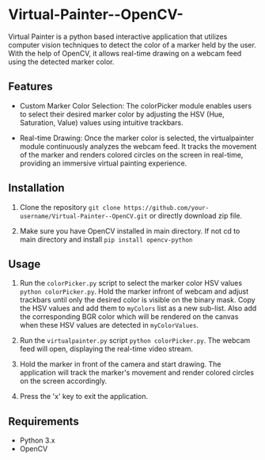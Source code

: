 # Virtual-Painter--OpenCV-
Virtual Painter is a python based interactive application that utilizes computer vision techniques to detect the color of a marker held by the user. With the help of OpenCV, it allows real-time drawing on a webcam feed using the detected marker color.

## Features

- Custom Marker Color Selection: The colorPicker module enables users to select their desired marker color by adjusting the HSV (Hue, Saturation, Value) values using intuitive trackbars.

- Real-time Drawing: Once the marker color is selected, the virtualpainter module continuously analyzes the webcam feed. It tracks the movement of the marker and renders colored circles on the screen in real-time, providing an immersive virtual painting experience.

## Installation

1. Clone the repository `git clone https://github.com/your-username/Virtual-Painter--OpenCV.git` or directly download zip file.

2. Make sure you have OpenCV installed in main directory. If not cd to main directory and install `pip install opencv-python`


## Usage

1. Run the `colorPicker.py` script to select the marker color HSV values `python colorPicker.py`. Hold the marker infront of webcam and adjust trackbars until only the desired color is visible on the binary mask. Copy the HSV values and add them to `myColors` list as a new sub-list. Also add the corresponding BGR color which will be rendered on the canvas when these HSV values are detected in `myColorValues`.

2. Run the `virtualpainter.py` script `python colorPicker.py`. The webcam feed will open, displaying the real-time video stream.

3. Hold the marker in front of the camera and start drawing. The application will track the marker's movement and render colored circles on the screen accordingly.

4. Press the 'x' key to exit the application.


## Requirements

- Python 3.x
- OpenCV

